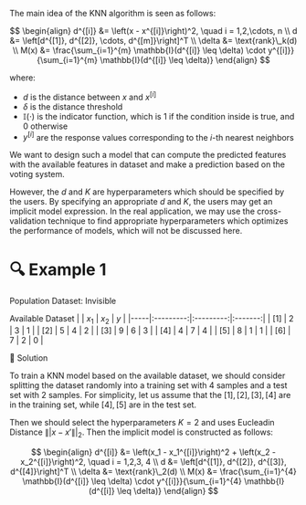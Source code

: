 The main idea of the KNN algorithm is seen as follows:

$$
\begin{align}
d^{[i]} &= \left(x - x^{[i]}\right)^2, \quad i = 1,2,\cdots, n \\
d &= \left[d^{[1]}, d^{[2]}, \cdots, d^{[m]}\right]^T \\
\delta &= \text{rank}\_k(d) \\
M(x) &= \frac{\sum_{i=1}^{m} \mathbb{I}(d^{[i]} \leq \delta) \cdot y^{[i]}}{\sum_{i=1}^{m} \mathbb{I}(d^{[i]} \leq \delta)}
\end{align}
$$

where:
- $d$ is the distance between $x$ and $x^{[i]}$
- $\delta$ is the distance threshold 
- $\mathbb{I}(\cdot)$ is the indicator function, which is 1 if the condition inside is true, and 0 otherwise
- $y^{[i]}$ are the response values corresponding to the $i$-th nearest neighbors

We want to design such a model that can compute the predicted features with the available features in dataset and make a prediction based on the voting system. 

However, the $d$ and $K$ are hyperparameters which should be specified by the users. By specifying an appropriate $d$ and $K$, the users may get an implicit model expression. In the real application, we may use the cross-validation technique to find appropriate hyperparameters which optimizes the performance of models, which will not be discussed here.

# 🔍 Example 1

Population Dataset: Invisible

Available Dataset
|     |   $x_1$   |   $x_2$   |   $y$   |
|-----|:---------:|:---------:|:-------:|
| [1] |     2     |     3     |    1    |
| [2] |     5     |     4     |    2    |
| [3] |     9     |     6     |    3    |
| [4] |     4     |     7     |    4    |
| [5] |     8     |     1     |    1    |
| [6] |     7     |     2     |    0    |

🔑 Solution

To train a KNN model based on the available dataset, we should consider splitting the dataset randomly into a training set with 4 samples and a test set with 2 samples. For simplicity, let us assume that the $[1],[2],[3],[4]$ are in the training set, while $[4],[5]$ are in the test set.

Then we should select the hyperparameters $K = 2$ and uses Eucleadin Distance $\||x - x'\||_2$. Then the implicit model is constructed as follows:

$$
\begin{align}
d^{[i]} &= \left(x_1 - x_1^{[i]}\right)^2 +  \left(x_2 - x_2^{[i]}\right)^2, \quad i = 1,2,3, 4 \\
d &= \left[d^{[1]}, d^{[2]}, d^{[3]}, d^{[4]}\right]^T \\
\delta &= \text{rank}\_2(d) \\
M(x) &= \frac{\sum_{i=1}^{4} \mathbb{I}(d^{[i]} \leq \delta) \cdot y^{[i]}}{\sum_{i=1}^{4} \mathbb{I}(d^{[i]} \leq \delta)}
\end{align}
$$

